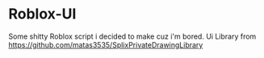 # Roblox-UI
Some shitty Roblox script i decided to make cuz i'm bored.
Ui Library from https://github.com/matas3535/SplixPrivateDrawingLibrary
